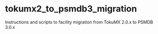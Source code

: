 # tokumx2_to_psmdb3_migration

Instructions and scripts to facility migration from TokuMX 2.0.x to PSMDB 3.0.x

